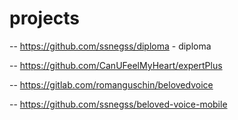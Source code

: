 # projects

-- https://github.com/ssnegss/diploma - diploma

-- https://github.com/CanUFeelMyHeart/expertPlus

-- https://gitlab.com/romanguschin/belovedvoice

-- https://github.com/ssnegss/beloved-voice-mobile

